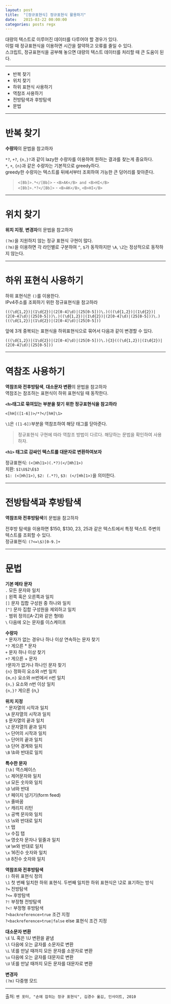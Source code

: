 ```yaml
---
layout: post
title:  "[정규표현식] 정규표현식 활용하기"
date:   2015-03-22 00:00:00
categories: posts regx
---
```


대량의 텍스트로 이루어진 데이터를 다루어야 할 경우가 있다.  
이럴 때 정규표현식을 이용하면 시간을 절약하고 오류를 줄일 수 있다.  
스크립트, 정규표현식을 공부해 놓으면 대량의 텍스트 데이터를 처리할 때 큰 도움이 된다. 

----

* 반복 찾기
* 위치 찾기
* 하위 표현식 사용하기
* 역참조 사용하기
* 전방탐색과 후방탐색
* 문법

---

# **반복 찾기**

**수량자**의 문법을 참고하자  

`*?`, `+?`, `{n,}?`과 같이 lazy한 수량자를 이용하여 원하는 결과를 찾는게 중요하다.  
`*`, `+`, `{n}`과 같은 수량자는 기본적으로 greedy하다.  
greedy한 수량자는 텍스트를 뒤에서부터 조회하여 가능한 큰 덩어리를 찾아준다.  

>`<[Bb]>.*</[Bb]>` - `<B>AK</B> and <B>HI</B>`  
`<[Bb]>.*?</[Bb]>` - `<B>AK</B>`, `<B>HI</B>`

---

# **위치 찾기**

**위치 지정**, **변경자**의 문법을 참고하자  
  
`(?m)`을 지원하지 않는 정규 표현식 구현이 많다.  
`(?m)`을 이용하면 각 라인별로 구분하여 `^`, `$`가 동작하지만 `\A`, `\Z`는 정상적으로 동작하지 않는다.



---

# **하위 표현식 사용하기**

하위 표현식은 `()`를 이용한다.  
IPv4주소를 조회하기 위한 정규표현식을 참고하라

`(((\d{1,2})|(1\d{2})|(2[0-4]\d)|(25[0-5]))\.)(((\d{1,2})|(1\d{2})|(2[0-4]\d)|(25[0-5]))\.)((\d{1,2})|(1\d{2})|(2[0-4]\d)|(25[0-5]))\.)(((\d{1,2})|(1\d{2})|(2[0-4]\d)|(25[0-5]))`

앞에 3개 중복되는 표현식을 하위표현식으로 묶어서 다음과 같이 변경할 수 있다.

`(((\d{1,2})|(1\d{2})|(2[0-4]\d)|(25[0-5]))\.){3}(((\d{1,2})|(1\d{2})|(2[0-4]\d)|(25[0-5]))`


---

# **역참조 사용하기**

**역참조와 전후방탐색**, **대소문자 변환**의 문법을 참고하자  
역참조는 참조하는 표현식이 하위 표현식일 때 동작한다.

**`<h>`태그로 묶여있는 부분을 찾기 위한 정규표현식을 참고하라**  

`<[hH]([1-6])>/*?</[hH]\1>`  

`\1`은 `([1-6])`부분을 역참조하여 해당 태그를 닫아준다.

> 정규표현식 구현에 따라 역참조 방법이 다르다. 해당하는 문법을 확인하여 사용하자.

**`<h1>` 태그로 감싸인 텍스트를 대문자로 변환하여보자**

정규표현식: `(<[Hh]1>)(.*?)(</[Hh]1>)`  
치환: `$1\U$2\E$3`  
`$1: (<[Hh]1>)`, `$2: (.*?)`, `$3: (</[Hh]1>)`을 의미한다.

---

# **전방탐색과 후방탐색**

**역참조와 전후방탐색**의 문법을 참고하자

전후방 탐색을 이용하면 $150, $130, 23, 25과 같은 텍스트에서 특정 텍스트 주변의 텍스트를 조회할 수 있다.  
정규표현식: `(?<=\$)[0-9.]+`

---

# **문법**

**기본 메타 문자**  
`.` 모든 문자와 일치  
`|` 왼쪽 혹은 오른쪽과 일치  
`[]` 문자 집합 구성원 중 하나와 일치  
`[^]` 문자 집합 구성원을 제외하고 일치  
`-` 범위 정의([A-Z]와 같은 형태)  
`\` 다음에 오는 문자를 이스케이프  
  
**수량자**  
`*` 문자가 없는 경우나 하나 이상 연속하는 문자 찾기  
`*?` 게으른 * 문자  
`+` 문자 하나 이상 찾기  
`+?` 게으른 + 문자  
`?`문자가 없거나 하나인 문자 찾기  
`{n}` 정화히 요소와 n번 일치  
`{m,n}` 요소와 m번에서 n번 일치  
`{n,}` 요소와 n번 이상 일치  
`{n,}?` 게으른 {n,}  
  
**위치 지정**  
`^` 문자열의 시작과 일치  
`\A` 문자열의 시작과 일치  
`$` 문자열의 끝과 일치  
`\Z` 문자열의 끝과 일치  
`\<` 단어의 시작과 일치  
`\>` 단어의 끝과 일치  
`\b` 단어 경계와 일치  
`\B` \b와 반대로 일치  
    
**특수한 문자**  
`[\b]` 역스페이스  
`\c` 제어문자와 일치  
`\d` 모든 숫자와 일치  
`\D` \d와 반대  
`\f` 페이지 넘기기(form feed)  
`\n` 줄바꿈  
`\r` 캐리지 리턴  
`\s` 공백 문자와 일치  
`\S` \s와 반대로 일치  
`\t` 탭  
`\v` 수집 탭  
`\w` 영숫자 문자나 밑줄과 일치  
`\W` \w와 반대로 일치  
`\x` 16진수 숫자와 일치  
`\0` 8진수 숫자와 일치  

**역참조와 전후방탐색**  
`()` 하위 표현식 정의  
`\1` 첫 번째 일치한 하위 표현식. 두번째 일치한 하위 표현식은 \2로 표기하는 방식    
`?=` 전방탐색  
`?<=` 후방탐색  
`?!` 부정형 전방탐색  
`?<!` 부정형 후방탐색  
`?<backreference>true` 조건 지정  
`?<backreference>true|false` else 표현식 조건 지정  
  
**대소문자 변환**  
`\E`  \L 혹은 \U 변환을 끝냄  
`\l` 다음에 오는 글자를 소문자로 변환  
`\L` \E를 만날 때까지 모든 문자를 소문자로 변환  
`\u` 다음에 오는 글자를 대문자로 변환  
`\U` \E를 만날 때까지 모든 문자를 대문자로 변환  
  
**변경자**  
`(?m)` 다중행 모드  
  
---

출처: `벤 포터, "손에 잡히는 정규 표현식", 김경수 옮김, 인사이트, 2010`
